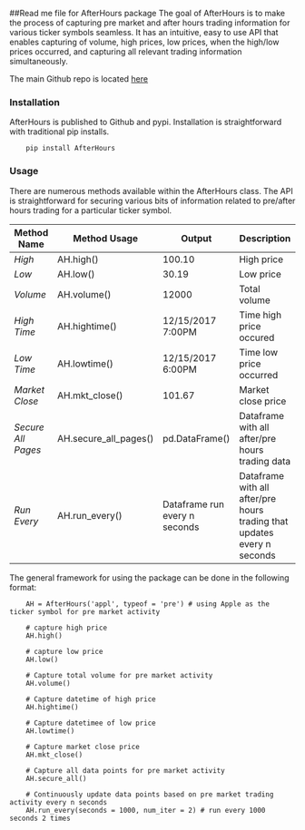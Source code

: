 ##Read me file for AfterHours package
The goal of AfterHours is to make the process of capturing pre market and after hours trading information 
for various ticker symbols seamless. It has an intuitive, easy to use API that enables capturing of volume, 
high prices, low prices, when the high/low prices occurred, and capturing all relevant trading information simultaneously. 

The main Github repo is located [here](#https://github.com/datawrestler/after-hours)

### Installation
AfterHours is published to Github and pypi. Installation is straightforward with traditional pip installs.

```{python}
    pip install AfterHours
```

### Usage
There are numerous methods available within the AfterHours class. The API is straightforward for 
securing various bits of information related to pre/after hours trading for a particular ticker symbol.

Method Name | Method Usage | Output | Description |
--- | --- | --- | ---
*High* | AH.high() | 100.10 | High price
*Low* | AH.low() | 30.19 | Low price
*Volume* | AH.volume() | 12000 | Total volume
*High Time* | AH.hightime() | 12/15/2017 7:00PM | Time high price occured
*Low Time* | AH.lowtime() | 12/15/2017 6:00PM | Time low price occurred
*Market Close* | AH.mkt_close() | 101.67 | Market close price
*Secure All Pages* | AH.secure_all_pages() | pd.DataFrame() | Dataframe with all after/pre hours trading data
*Run Every* | AH.run_every() | Dataframe run every n seconds | Dataframe with all after/pre hours trading that updates every n seconds

The general framework for using the package can be done in the following format:

```{python}
    AH = AfterHours('appl', typeof = 'pre') # using Apple as the ticker symbol for pre market activity
    
    # capture high price
    AH.high()
    
    # capture low price
    AH.low()
    
    # Capture total volume for pre market activity
    AH.volume()
    
    # Capture datetime of high price
    AH.hightime()
    
    # Capture datetimee of low price
    AH.lowtime()
    
    # Capture market close price
    AH.mkt_close()
    
    # Capture all data points for pre market activity
    AH.secure_all()
    
    # Continuously update data points based on pre market trading activity every n seconds
    AH.run_every(seconds = 1000, num_iter = 2) # run every 1000 seconds 2 times
```
